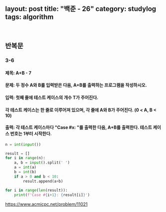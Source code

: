﻿
layout: post
title: "백준 - 26"
category: studylog
tags: algorithm
---

<br>

## 반복문

### 3-6

#### 제목: A+B - 7

#### 문제: 두 정수 A와 B를 입력받은 다음, A+B를 출력하는 프로그램을 작성하시오.

#### 입력: 첫째 줄에 테스트 케이스의 개수 T가 주어진다.

#### 각 테스트 케이스는 한 줄로 이루어져 있으며, 각 줄에 A와 B가 주어진다. (0 < A, B < 10)

#### 출력: 각 테스트 케이스마다 "Case #x: "를 출력한 다음, A+B를 출력한다. 테스트 케이스 번호는 1부터 시작한다.

```python
n = int(input())

result = []
for i in range(n):
    a, b = input().split(' ')
    a = int(a)
    b = int(b)
    if a > 0 and b < 10:
        result.append(a+b)

for i in range(len(result)):
    print(f'Case #{i+1}: {result[i]}')
```

https://www.acmicpc.net/problem/11021